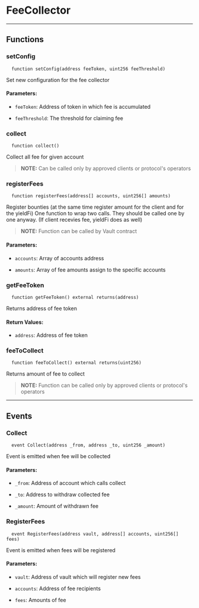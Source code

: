 # FeeCollector




___

## Functions

### setConfig

```solidity
  function setConfig(address feeToken, uint256 feeThreshold)
```

Set new configuration for the fee collector



#### Parameters:

- `feeToken`: Address of token in which fee is accumulated

- `feeThreshold`: The threshold for claiming fee

### collect

```solidity
  function collect()
```

Collect all fee for given account


> **NOTE:** Can be called only by approved clients or protocol's operators


### registerFees

```solidity
  function registerFees(address[] accounts, uint256[] amounts)
```

Register bounties (at the same time register amount for the client and for the yieldFi)
One function to wrap two calls. They should be called one by one anyway.
(If client recevies fee, yieldFi does as well)


> **NOTE:** Function can be called by Vault contract

#### Parameters:

- `accounts`: Array of accounts address

- `amounts`: Array of fee amounts assign to the specific accounts


### getFeeToken

```solidity
  function getFeeToken() external returns(address)
```

Returns address of fee token




#### Return Values:

- `address`: Address of fee token
### feeToCollect

```solidity
  function feeToCollect() external returns(uint256)
```

Returns amount of fee to collect


> **NOTE:** Function can be called only by approved clients or protocol's operators



___

## Events

### Collect

```solidity
  event Collect(address _from, address _to, uint256 _amount)
```
Event is emitted when fee will be collected


#### Parameters:

- `_from`: Address of account which calls collect

- `_to`: Address to withdraw collected fee

- `_amount`: Amount of withdrawn fee

### RegisterFees

```solidity
  event RegisterFees(address vault, address[] accounts, uint256[] fees)
```
Event is emitted when fees will be registered


#### Parameters:

- `vault`: Address of vault which will register new fees

- `accounts`: Address of fee recipients

- `fees`: Amounts of fee

